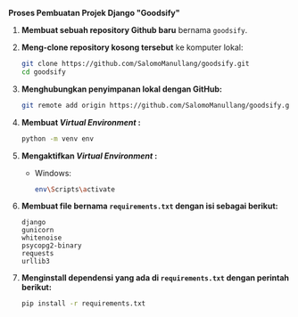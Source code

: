 **Proses Pembuatan Projek Django "Goodsify"**

1. **Membuat sebuah repository Github baru** bernama `goodsify`.

2. **Meng-clone repository kosong tersebut** ke komputer lokal:  
   ```bash
   git clone https://github.com/SalomoManullang/goodsify.git
   cd goodsify
   ```

3. **Menghubungkan penyimpanan lokal dengan GitHub:**  
   ```bash
   git remote add origin https://github.com/SalomoManullang/goodsify.git
   ```

4. **Membuat _Virtual Environment_ :**  
   ```bash
   python -m venv env
   ```

5. **Mengaktifkan _Virtual Environment_ :**  
   - Windows:
     ```bash
     env\Scripts\activate
     ```

6. **Membuat file bernama `requirements.txt` dengan isi sebagai berikut:**

   ```
   django
   gunicorn
   whitenoise
   psycopg2-binary
   requests
   urllib3
   ```

7. **Menginstall dependensi yang ada di `requirements.txt` dengan perintah berikut:**  
   ```bash
   pip install -r requirements.txt
   ```
